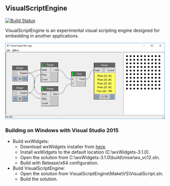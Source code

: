## VisualScriptEngine

[![Build Status](https://travis-ci.org/kovacsv/VisualScriptEngine.svg?branch=master)](https://travis-ci.org/kovacsv/VisualScriptEngine)

VisualScriptEngine is an experimental visual scripting engine designed for embedding in another applications.

![Screenshot](Documentation/Screenshots/WindowsTestApp01.png?raw=true "Windows Test Application")

### Building on Windows with Visual Studio 2015

- Build wxWidgets:
  - Download wxWidgets installer from [here](https://github.com/wxWidgets/wxWidgets/releases/download/v3.1.0/wxMSW-3.1.0-Setup.exe).
  - Install wxWidgets to the default location (C:\wxWidgets-3.1.0).
  - Open the solution from C:\wxWidgets-3.1.0\build\msw\wx_vc12.sln.
  - Build with Release/x64 configuration.
- Build VisualScriptEngine:
  - Open the solution from VisualScriptEngine\Make\VS\VisualScript.sln.
  - Build the solution.
